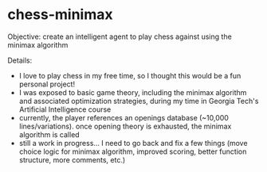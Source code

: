 # chess-minimax

Objective: create an intelligent agent to play chess against using the minimax algorithm 

Details: 
- I love to play chess in my free time, so I thought this would be a fun personal project!
- I was exposed to basic game theory, including the minimax algorithm and associated optimization strategies, during my time in Georgia Tech's Artificial Intelligence course
- currently, the player references an openings database (~10,000 lines/variations). once opening theory is exhausted, the minimax algorithm is called
- still a work in progress... I need to go back and fix a few things (move choice logic for minimax algorithm, improved scoring, better function structure, more comments, etc.)
